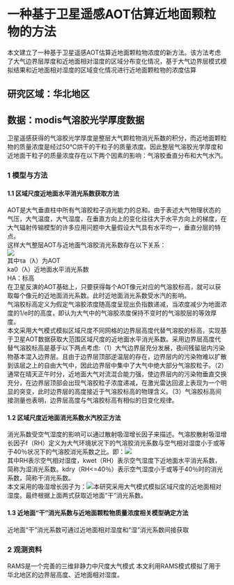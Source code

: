 # 一种基于卫星遥感AOT估算近地面颗粒物的方法  
本文建立了一种基于卫星遥感AOT估算近地面颗粒物浓度的新方法。该方法考虑了大气边界层厚度和近地面相对湿度的区域分布变化情况，基于大气边界层模式模拟结果和近地面相对湿度的区域变化情况进行近地面颗粒物的浓度估算  
## 研究区域：华北地区  
## 数据：modis气溶胶光学厚度数据  
卫星遥感获得的气溶胶光学厚度是整层大气颗粒物消光系数的积分，而近地面颗粒物的质量浓度是经过50℃烘干的干粒子的质量浓度。因此整层气溶胶光学厚度和近地面干粒子的质量浓度存在以下两个因素的影响：气溶胶垂直分布和大气水汽。  
### 1 模型与方法  
#### 1.1 区域尺度近地面水平消光系数获取方法  
AOT是大气垂直柱中所有气溶胶粒子消光能力的总和。由于表述大气物理状态的气压，大气温度，大气湿度，在垂直方向上的变化往往大于水平方向上的梯度，在大气辐射传输模型的许多应用问题中大量假设大气具有水平均一，垂直分层的特点。  
这样大气整层AOT与近地面气溶胶消光系数存在以下关系：  
![](https://i.imgur.com/bKCgMfk.png)  
其中τa（λ）为AOT  
ka0（λ）近地面水平消光系数  
HA：标高  
在卫星反演的AOT基础上，只要获得每个AOT像元对应的气溶胶标高，就可以获取每个像元的近地面消光系数。此时近地面消光系数受水汽的影响。  
气溶胶标高定义为假定气溶胶浓度随高度呈现出负指数递减，当浓度减少为地面浓度的1/e时的高度，即认为大气中的气溶胶浓度保持不变时的气溶胶层的等效厚度。  
本文采用大气模式模拟区域尺度不同网格的边界层高度代替气溶胶的标高，实现基于卫星AOT数据获取大范围区域尺度的近地面水平消光系数。采用边界层高度代替气溶胶标高是基于以下两点考虑:（1）大气边界层充分发展，夜间残留层内污染物基本混入边界层。且由于边界层顶部逆温层的存在，边界层内的污染物难以扩散到该层之上的自由大气中，因此边界层中集中了大气中绝大部分气溶胶粒子。（2）通常在晴天正午时分，近地面大气对流混合能力强，使边界层内的污染物垂直交换充分，在边界层顶部会出现气溶胶粒子浓度递减，在激光雷达回波上表现为一个明显的突变，此时边界层的高度接近于气溶胶标高的物理含义。（3）气溶胶标高间接测量也表明，边界层高度与气溶胶标高有相似的日变化规律。  
#### 1.2 区域尺度近地面消光系数水汽校正方法  
消光系数受空气湿度的影响可以通过散射吸湿增长因子来描述。气溶胶散射吸湿增长因子f（RH）定义为大气环境状况下的气溶胶消光系数与空气相对湿度小于或等于40％状况下的气溶胶消光系数之比。即：![](https://i.imgur.com/vW3Ckoe.png)  
其中RH表示空气相对湿度，kwet（RH）表示空气湿度下近地面水平消光系数，简称为湿消光系数。kdry（RH<=40％）表示空气湿度小于或等于40％时的消光系数，简称干消光系数。  
本文采用的吸湿增长因子为：![](https://i.imgur.com/fS88q1k.png)本研究采用大气模式模拟区域尺度的近地面相对湿度。最终根据上面两式获取近地面“干”消光系数。  
#### 1.3 近地面“干”消光系数与近地面颗粒物质量浓度相关模型确定方法  
近地面“干”消光系数可通过近地面相对湿度和“湿”消光系数间接获取  
### 2 观测资料  
RAMS是一个完善的三维非静力中尺度大气模式
本文利用RAMS模式模拟了用于华北地区的边界层高度、近地面相对湿度。  
  
